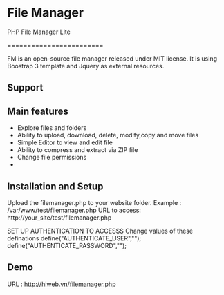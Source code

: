 # File Manager
PHP File Manager Lite

========================

FM is an open-source file manager released under MIT license. It is using Boostrap 3 template and Jquery as external resources.

Support
-------

Main features
-------------
* Explore files and folders
* Ability to upload, download, delete, modify,copy and move files
* Simple Editor to view and edit file
* Ability to compress and extract via ZIP file
* Change file permissions
* 

Installation and Setup
----------------------
Upload the filemanager.php to your website folder. Example : /var/www/test/filemanager.php
URL to access: http://your_site/test/filemanager.php

SET UP AUTHENTICATION TO ACCESSS
Change values of these definations
  define("AUTHENTICATE_USER","");
  define("AUTHENTICATE_PASSWORD","");

Demo
----------------------
URL : http://hiweb.vn/filemanager.php

